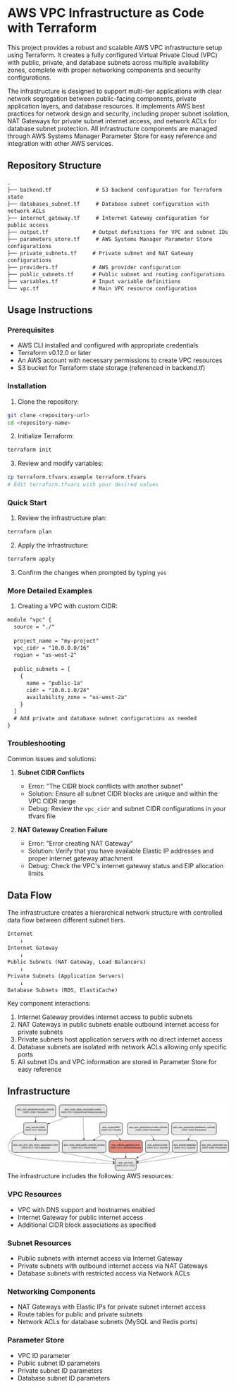 # AWS VPC Infrastructure as Code with Terraform

This project provides a robust and scalable AWS VPC infrastructure setup using Terraform. It creates a fully configured Virtual Private Cloud (VPC) with public, private, and database subnets across multiple availability zones, complete with proper networking components and security configurations.

The infrastructure is designed to support multi-tier applications with clear network segregation between public-facing components, private application layers, and database resources. It implements AWS best practices for network design and security, including proper subnet isolation, NAT Gateways for private subnet internet access, and network ACLs for database subnet protection. All infrastructure components are managed through AWS Systems Manager Parameter Store for easy reference and integration with other AWS services.

## Repository Structure
```
.
├── backend.tf              # S3 backend configuration for Terraform state
├── databases_subnet.tf     # Database subnet configuration with network ACLs
├── internet_gateway.tf     # Internet Gateway configuration for public access
├── output.tf              # Output definitions for VPC and subnet IDs
├── parameters_store.tf     # AWS Systems Manager Parameter Store configurations
├── private_subnets.tf     # Private subnet and NAT Gateway configurations
├── providers.tf           # AWS provider configuration
├── public_subnets.tf      # Public subnet and routing configurations
├── variables.tf           # Input variable definitions
└── vpc.tf                 # Main VPC resource configuration
```

## Usage Instructions
### Prerequisites
- AWS CLI installed and configured with appropriate credentials
- Terraform v0.12.0 or later
- An AWS account with necessary permissions to create VPC resources
- S3 bucket for Terraform state storage (referenced in backend.tf)

### Installation
1. Clone the repository:
```bash
git clone <repository-url>
cd <repository-name>
```

2. Initialize Terraform:
```bash
terraform init
```

3. Review and modify variables:
```bash
cp terraform.tfvars.example terraform.tfvars
# Edit terraform.tfvars with your desired values
```

### Quick Start
1. Review the infrastructure plan:
```bash
terraform plan
```

2. Apply the infrastructure:
```bash
terraform apply
```

3. Confirm the changes when prompted by typing `yes`

### More Detailed Examples
1. Creating a VPC with custom CIDR:
```hcl
module "vpc" {
  source = "./"
  
  project_name = "my-project"
  vpc_cidr = "10.0.0.0/16"
  region = "us-west-2"
  
  public_subnets = [
    {
      name = "public-1a"
      cidr = "10.0.1.0/24"
      availability_zone = "us-west-2a"
    }
  ]
  # Add private and database subnet configurations as needed
}
```

### Troubleshooting
Common issues and solutions:

1. **Subnet CIDR Conflicts**
   - Error: "The CIDR block conflicts with another subnet"
   - Solution: Ensure all subnet CIDR blocks are unique and within the VPC CIDR range
   - Debug: Review the `vpc_cidr` and subnet CIDR configurations in your tfvars file

2. **NAT Gateway Creation Failure**
   - Error: "Error creating NAT Gateway"
   - Solution: Verify that you have available Elastic IP addresses and proper internet gateway attachment
   - Debug: Check the VPC's internet gateway status and EIP allocation limits

## Data Flow
The infrastructure creates a hierarchical network structure with controlled data flow between different subnet tiers.

```ascii
Internet
    ↓
Internet Gateway
    ↓
Public Subnets (NAT Gateway, Load Balancers)
    ↓
Private Subnets (Application Servers)
    ↓
Database Subnets (RDS, ElastiCache)
```

Key component interactions:
1. Internet Gateway provides internet access to public subnets
2. NAT Gateways in public subnets enable outbound internet access for private subnets
3. Private subnets host application servers with no direct internet access
4. Database subnets are isolated with network ACLs allowing only specific ports
5. All subnet IDs and VPC information are stored in Parameter Store for easy reference

## Infrastructure

![Infrastructure diagram](./docs/infra.svg)
The infrastructure includes the following AWS resources:

### VPC Resources
- VPC with DNS support and hostnames enabled
- Internet Gateway for public internet access
- Additional CIDR block associations as specified

### Subnet Resources
- Public subnets with internet access via Internet Gateway
- Private subnets with outbound internet access via NAT Gateways
- Database subnets with restricted access via Network ACLs

### Networking Components
- NAT Gateways with Elastic IPs for private subnet internet access
- Route tables for public and private subnets
- Network ACLs for database subnets (MySQL and Redis ports)

### Parameter Store
- VPC ID parameter
- Public subnet ID parameters
- Private subnet ID parameters
- Database subnet ID parameters